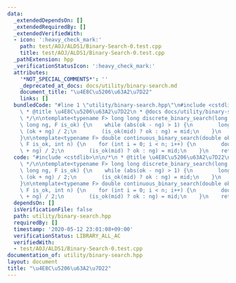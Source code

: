 ```yaml
---
data:
  _extendedDependsOn: []
  _extendedRequiredBy: []
  _extendedVerifiedWith:
  - icon: ':heavy_check_mark:'
    path: test/AOJ/ALDS1/Binary-Search-0.test.cpp
    title: test/AOJ/ALDS1/Binary-Search-0.test.cpp
  _pathExtension: hpp
  _verificationStatusIcon: ':heavy_check_mark:'
  attributes:
    '*NOT_SPECIAL_COMMENTS*': ''
    _deprecated_at_docs: docs/utility/binary-search.md
    document_title: "\u4E8C\u5206\u63A2\u7D22"
    links: []
  bundledCode: "#line 1 \"utility/binary-search.hpp\"\n#include <cstdlib>\n\n/*\n\
    \ * @title \u4E8C\u5206\u63A2\u7D22\n * @docs docs/utility/binary-search.md\n\
    \ */\n\ntemplate<typename F> long long discrete_binary_search(long long ok, long\
    \ long ng, F is_ok) {\n    while (abs(ok - ng) > 1) {\n        long long mid =\
    \ (ok + ng) / 2;\n        (is_ok(mid) ? ok : ng) = mid;\n    }\n    return ok;\n\
    }\n\ntemplate<typename F> double continuous_binary_search(double ok, double ng,\
    \ F is_ok, int n) {\n    for (int i = 0; i < n; i++) {\n        double mid = (ok\
    \ + ng) / 2;\n        (is_ok(mid) ? ok : ng) = mid;\n    }\n    return ok;\n}\n"
  code: "#include <cstdlib>\n\n/*\n * @title \u4E8C\u5206\u63A2\u7D22\n * @docs docs/utility/binary-search.md\n\
    \ */\n\ntemplate<typename F> long long discrete_binary_search(long long ok, long\
    \ long ng, F is_ok) {\n    while (abs(ok - ng) > 1) {\n        long long mid =\
    \ (ok + ng) / 2;\n        (is_ok(mid) ? ok : ng) = mid;\n    }\n    return ok;\n\
    }\n\ntemplate<typename F> double continuous_binary_search(double ok, double ng,\
    \ F is_ok, int n) {\n    for (int i = 0; i < n; i++) {\n        double mid = (ok\
    \ + ng) / 2;\n        (is_ok(mid) ? ok : ng) = mid;\n    }\n    return ok;\n}"
  dependsOn: []
  isVerificationFile: false
  path: utility/binary-search.hpp
  requiredBy: []
  timestamp: '2020-05-12 23:01:08+09:00'
  verificationStatus: LIBRARY_ALL_AC
  verifiedWith:
  - test/AOJ/ALDS1/Binary-Search-0.test.cpp
documentation_of: utility/binary-search.hpp
layout: document
title: "\u4E8C\u5206\u63A2\u7D22"
---
```



